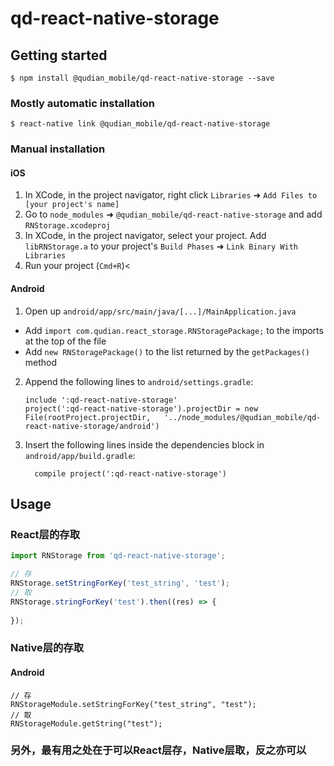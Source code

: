 # qd-react-native-storage

## Getting started

`$ npm install @qudian_mobile/qd-react-native-storage --save`

### Mostly automatic installation

`$ react-native link @qudian_mobile/qd-react-native-storage`

### Manual installation


#### iOS

1. In XCode, in the project navigator, right click `Libraries` ➜ `Add Files to [your project's name]`
2. Go to `node_modules` ➜ `@qudian_mobile/qd-react-native-storage` and add `RNStorage.xcodeproj`
3. In XCode, in the project navigator, select your project. Add `libRNStorage.a` to your project's `Build Phases` ➜ `Link Binary With Libraries`
4. Run your project (`Cmd+R`)<

#### Android

1. Open up `android/app/src/main/java/[...]/MainApplication.java`
  - Add `import com.qudian.react_storage.RNStoragePackage;` to the imports at the top of the file
  - Add `new RNStoragePackage()` to the list returned by the `getPackages()` method
2. Append the following lines to `android/settings.gradle`:
  	```
  	include ':qd-react-native-storage'
  	project(':qd-react-native-storage').projectDir = new File(rootProject.projectDir, 	'../node_modules/@qudian_mobile/qd-react-native-storage/android')
  	```
3. Insert the following lines inside the dependencies block in `android/app/build.gradle`:
  	```
      compile project(':qd-react-native-storage')
  	```


## Usage
### React层的存取
```javascript
import RNStorage from 'qd-react-native-storage';

// 存
RNStorage.setStringForKey('test_string', 'test');
// 取
RNStorage.stringForKey('test').then((res) => {
            
});

```
### Native层的存取
#### Android
```
// 存
RNStorageModule.setStringForKey("test_string", "test");
// 取
RNStorageModule.getString("test");
```
### 另外，最有用之处在于可以React层存，Native层取，反之亦可以
